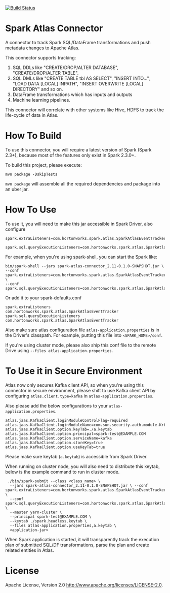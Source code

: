 [![Build Status](https://travis-ci.org/hortonworks-spark/spark-atlas-connector.svg?branch=master)](https://travis-ci.org/hortonworks-spark/spark-atlas-connector)

Spark Atlas Connector
===

A connector to track Spark SQL/DataFrame transformations and push metadata changes to Apache Atlas.

This connector supports tracking:

1. SQL DDLs like "CREATE/DROP/ALTER DATABASE", "CREATE/DROP/ALTER TABLE".
2. SQL DMLs like "CREATE TABLE tbl AS SELECT", "INSERT INTO...", "LOAD DATA [LOCAL] INPATH", "INSERT OVERWRITE [LOCAL] DIRECTORY" and so on.
3. DataFrame transformations which has inputs and outputs
4. Machine learning pipelines.

This connector will correlate with other systems like Hive, HDFS to track the life-cycle of data in Atlas.

How To Build
==========

To use this connector, you will require a latest version of Spark (Spark 2.3+), because most of the features only exist in Spark 2.3.0+.

To build this project, please execute:

```shell
mvn package -DskipTests
```

`mvn package` will assemble all the required dependencies and package into an uber jar.

How To Use
==========

To use it, you will need to make this jar accessible in Spark Driver, also configure

```
spark.extraListeners=com.hortonworks.spark.atlas.SparkAtlasEventTracker

spark.sql.queryExecutionListeners=com.hortonworks.spark.atlas.SparkAtlasEventTracker
```

For example, when you're using spark-shell, you can start the Spark like:

```shell
bin/spark-shell --jars spark-atlas-connector_2.11-0.1.0-SNAPSHOT.jar \
--conf spark.extraListeners=com.hortonworks.spark.atlas.SparkAtlasEventTracker \
--conf spark.sql.queryExecutionListeners=com.hortonworks.spark.atlas.SparkAtlasEventTracker
```

Or add it to your spark-defaults.conf

```
spark.extraListeners                com.hortonworks.spark.atlas.SparkAtlasEventTracker
spark.sql.queryExecutionListeners   com.hortonworks.spark.atlas.SparkAtlasEventTracker
```

Also make sure atlas configuration file `atlas-application.properties` is in the Driver's classpath. For example, putting this file into `<SPARK_HOME>/conf`.

If you're using cluster mode, please also ship this conf file to the remote Drive using `--files atlas-application.properties`.

To Use it in Secure Environment
===

Atlas now only secures Kafka client API, so when you're using this connector in secure environment, please shift to use Kafka client API by configuring `atlas.client.type=kafka` in `atlas-application.properties`.

Also please add the below configurations to your `atlas-application.properties`.

```
atlas.jaas.KafkaClient.loginModuleControlFlag=required
atlas.jaas.KafkaClient.loginModuleName=com.sun.security.auth.module.Krb5LoginModule
atlas.jaas.KafkaClient.option.keyTab=./a.keytab
atlas.jaas.KafkaClient.option.principal=spark-test@EXAMPLE.COM
atlas.jaas.KafkaClient.option.serviceName=kafka
atlas.jaas.KafkaClient.option.storeKey=true
atlas.jaas.KafkaClient.option.useKeyTab=true
```

Please make sure keytab (`a.keytab`) is accessible from Spark Driver.

When running on cluster node, you will also need to distribute this keytab, below is the example command to run in cluster mode.

```shell
 ./bin/spark-submit --class <class_name> \
  --jars spark-atlas-connector_2.11-0.1.0-SNAPSHOT.jar \ --conf spark.extraListeners=com.hortonworks.spark.atlas.SparkAtlasEventTracker \
  --conf spark.sql.queryExecutionListeners=com.hortonworks.spark.atlas.SparkAtlasEventTracker \
  --master yarn-cluster \
  --principal spark-test@EXAMPLE.COM \
  --keytab ./spark.headless.keytab \
  --files atlas-application.properties,a.keytab \
  <application-jar>
```

When Spark application is started, it will transparently track the execution plan of submitted SQL/DF transformations, parse the plan and create related entities in Atlas.

License
=======

Apache License, Version 2.0 http://www.apache.org/licenses/LICENSE-2.0.

